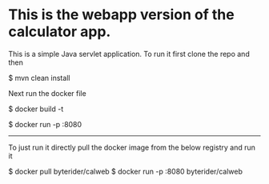# This is the webapp version of the calculator app. 

This is a simple Java servlet application. 
To run it first clone the repo and then 

$ mvn clean install

Next run the docker file 

$ docker build -t <tagname>

$ docker run -p <you-port>:8080 <tagname>


------------------------------------------------------------------------------


To just run it directly pull the docker image from the below registry and run it

$ docker pull byterider/calweb
$ docker run -p <you mahcing port>:8080 byterider/calweb
